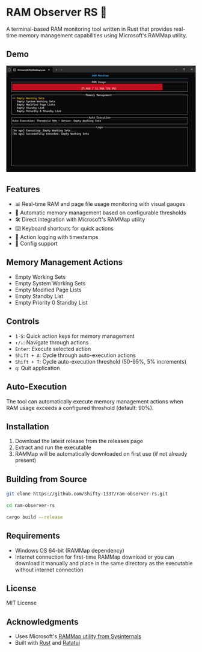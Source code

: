 # RAM Observer RS 🚀

A terminal-based RAM monitoring tool written in Rust that provides real-time memory management capabilities using Microsoft's RAMMap utility.

## Demo

![Demo](assets/demo.gif)

## Features

- 📊 Real-time RAM and page file usage monitoring with visual gauges
- 🔄 Automatic memory management based on configurable thresholds
- 🛠 Direct integration with Microsoft's RAMMap utility
- ⌨️ Keyboard shortcuts for quick actions
- 📝 Action logging with timestamps
- 🔧 Config support

## Memory Management Actions

- Empty Working Sets
- Empty System Working Sets
- Empty Modified Page Lists
- Empty Standby List
- Empty Priority 0 Standby List

## Controls

- `1-5`: Quick action keys for memory management
- `↑/↓`: Navigate through actions
- `Enter`: Execute selected action
- `Shift + A`: Cycle through auto-execution actions
- `Shift + T`: Cycle auto-execution threshold (50-95%, 5% increments)
- `q`: Quit application

## Auto-Execution

The tool can automatically execute memory management actions when RAM usage exceeds a configured threshold (default: 90%).

## Installation

1. Download the latest release from the releases page
2. Extract and run the executable
3. RAMMap will be automatically downloaded on first use (if not already present)

## Building from Source

```bash
git clone https://github.com/Shifty-1337/ram-observer-rs.git
```

```bash
cd ram-observer-rs
```

```bash
cargo build --release

```

## Requirements

- Windows OS 64-bit (RAMMap dependency)
- Internet connection for first-time RAMMap download or you can download it manually and place in the same directory as the executable without internet connection

## License

MIT License

## Acknowledgments

- Uses Microsoft's [RAMMap utility from Sysinternals](https://docs.microsoft.com/en-us/sysinternals/downloads/rammap)
- Built with [Rust](https://www.rust-lang.org/) and [Ratatui](https://ratatui.rs/)
